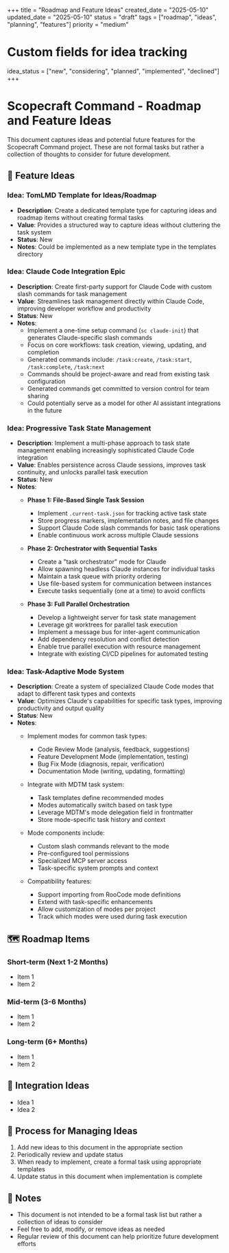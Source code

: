 +++
title = "Roadmap and Feature Ideas"
created_date = "2025-05-10"
updated_date = "2025-05-10"
status = "draft"
tags = ["roadmap", "ideas", "planning", "features"]
priority = "medium"

# Custom fields for idea tracking
idea_status = ["new", "considering", "planned", "implemented", "declined"]
+++

# Scopecraft Command - Roadmap and Feature Ideas

This document captures ideas and potential future features for the Scopecraft Command project. These are not formal tasks but rather a collection of thoughts to consider for future development.

## 🌠 Feature Ideas

### Idea: TomLMD Template for Ideas/Roadmap

- **Description**: Create a dedicated template type for capturing ideas and roadmap items without creating formal tasks
- **Value**: Provides a structured way to capture ideas without cluttering the task system
- **Status**: New
- **Notes**: Could be implemented as a new template type in the templates directory

### Idea: Claude Code Integration Epic

- **Description**: Create first-party support for Claude Code with custom slash commands for task management
- **Value**: Streamlines task management directly within Claude Code, improving developer workflow and productivity
- **Status**: New
- **Notes**:
  - Implement a one-time setup command (`sc claude-init`) that generates Claude-specific slash commands
  - Focus on core workflows: task creation, viewing, updating, and completion
  - Generated commands include: `/task:create`, `/task:start`, `/task:complete`, `/task:next`
  - Commands should be project-aware and read from existing task configuration
  - Generated commands get committed to version control for team sharing
  - Could potentially serve as a model for other AI assistant integrations in the future

### Idea: Progressive Task State Management

- **Description**: Implement a multi-phase approach to task state management enabling increasingly sophisticated Claude Code integration
- **Value**: Enables persistence across Claude sessions, improves task continuity, and unlocks parallel task execution
- **Status**: New
- **Notes**:
  - **Phase 1: File-Based Single Task Session**
    - Implement `.current-task.json` for tracking active task state
    - Store progress markers, implementation notes, and file changes
    - Support Claude Code slash commands for basic task operations
    - Enable continuous work across multiple Claude sessions

  - **Phase 2: Orchestrator with Sequential Tasks**
    - Create a "task orchestrator" mode for Claude
    - Allow spawning headless Claude instances for individual tasks
    - Maintain a task queue with priority ordering
    - Use file-based system for communication between instances
    - Execute tasks sequentially (one at a time) to avoid conflicts

  - **Phase 3: Full Parallel Orchestration**
    - Develop a lightweight server for task state management
    - Leverage git worktrees for parallel task execution
    - Implement a message bus for inter-agent communication
    - Add dependency resolution and conflict detection
    - Enable true parallel execution with resource management
    - Integrate with existing CI/CD pipelines for automated testing

### Idea: Task-Adaptive Mode System

- **Description**: Create a system of specialized Claude Code modes that adapt to different task types and contexts
- **Value**: Optimizes Claude's capabilities for specific task types, improving productivity and output quality
- **Status**: New
- **Notes**:
  - Implement modes for common task types:
    - Code Review Mode (analysis, feedback, suggestions)
    - Feature Development Mode (implementation, testing)
    - Bug Fix Mode (diagnosis, repair, verification)
    - Documentation Mode (writing, updating, formatting)

  - Integrate with MDTM task system:
    - Task templates define recommended modes
    - Modes automatically switch based on task type
    - Leverage MDTM's mode delegation field in frontmatter
    - Store mode-specific task history and context

  - Mode components include:
    - Custom slash commands relevant to the mode
    - Pre-configured tool permissions
    - Specialized MCP server access
    - Task-specific system prompts and context

  - Compatibility features:
    - Support importing from RooCode mode definitions
    - Extend with task-specific enhancements
    - Allow customization of modes per project
    - Track which modes were used during task execution

## 🗺️ Roadmap Items

### Short-term (Next 1-2 Months)

- Item 1
- Item 2

### Mid-term (3-6 Months)

- Item 1
- Item 2

### Long-term (6+ Months)

- Item 1
- Item 2

## 💫 Integration Ideas

- Idea 1
- Idea 2

## 🔄 Process for Managing Ideas

1. Add new ideas to this document in the appropriate section
2. Periodically review and update status
3. When ready to implement, create a formal task using appropriate templates
4. Update status in this document when implementation is complete

## 📝 Notes

- This document is not intended to be a formal task list but rather a collection of ideas to consider
- Feel free to add, modify, or remove ideas as needed
- Regular review of this document can help prioritize future development efforts
